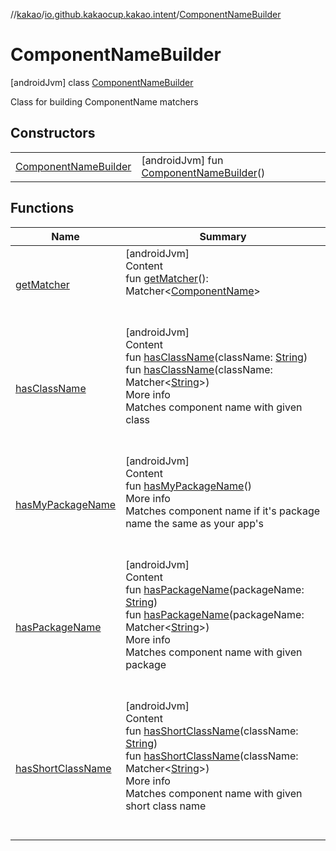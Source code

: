 //[kakao](../../../index.md)/[io.github.kakaocup.kakao.intent](../index.md)/[ComponentNameBuilder](index.md)



# ComponentNameBuilder  
 [androidJvm] class [ComponentNameBuilder](index.md)

Class for building ComponentName matchers

   


## Constructors  
  
| | |
|---|---|
| <a name="io.github.kakaocup.kakao.intent/ComponentNameBuilder/ComponentNameBuilder/#/PointingToDeclaration/"></a>[ComponentNameBuilder](-component-name-builder.md)| <a name="io.github.kakaocup.kakao.intent/ComponentNameBuilder/ComponentNameBuilder/#/PointingToDeclaration/"></a> [androidJvm] fun [ComponentNameBuilder](-component-name-builder.md)()   <br>|


## Functions  
  
|  Name |  Summary | 
|---|---|
| <a name="io.github.kakaocup.kakao.intent/ComponentNameBuilder/getMatcher/#/PointingToDeclaration/"></a>[getMatcher](get-matcher.md)| <a name="io.github.kakaocup.kakao.intent/ComponentNameBuilder/getMatcher/#/PointingToDeclaration/"></a>[androidJvm]  <br>Content  <br>fun [getMatcher](get-matcher.md)(): Matcher<[ComponentName](https://developer.android.com/reference/kotlin/android/content/ComponentName.html)>  <br><br><br>|
| <a name="io.github.kakaocup.kakao.intent/ComponentNameBuilder/hasClassName/#kotlin.String/PointingToDeclaration/"></a>[hasClassName](has-class-name.md)| <a name="io.github.kakaocup.kakao.intent/ComponentNameBuilder/hasClassName/#kotlin.String/PointingToDeclaration/"></a>[androidJvm]  <br>Content  <br>fun [hasClassName](has-class-name.md)(className: [String](https://kotlinlang.org/api/latest/jvm/stdlib/kotlin/-string/index.html))  <br>fun [hasClassName](has-class-name.md)(className: Matcher<[String](https://kotlinlang.org/api/latest/jvm/stdlib/kotlin/-string/index.html)>)  <br>More info  <br>Matches component name with given class  <br><br><br>|
| <a name="io.github.kakaocup.kakao.intent/ComponentNameBuilder/hasMyPackageName/#/PointingToDeclaration/"></a>[hasMyPackageName](has-my-package-name.md)| <a name="io.github.kakaocup.kakao.intent/ComponentNameBuilder/hasMyPackageName/#/PointingToDeclaration/"></a>[androidJvm]  <br>Content  <br>fun [hasMyPackageName](has-my-package-name.md)()  <br>More info  <br>Matches component name if it's package name the same as your app's  <br><br><br>|
| <a name="io.github.kakaocup.kakao.intent/ComponentNameBuilder/hasPackageName/#kotlin.String/PointingToDeclaration/"></a>[hasPackageName](has-package-name.md)| <a name="io.github.kakaocup.kakao.intent/ComponentNameBuilder/hasPackageName/#kotlin.String/PointingToDeclaration/"></a>[androidJvm]  <br>Content  <br>fun [hasPackageName](has-package-name.md)(packageName: [String](https://kotlinlang.org/api/latest/jvm/stdlib/kotlin/-string/index.html))  <br>fun [hasPackageName](has-package-name.md)(packageName: Matcher<[String](https://kotlinlang.org/api/latest/jvm/stdlib/kotlin/-string/index.html)>)  <br>More info  <br>Matches component name with given package  <br><br><br>|
| <a name="io.github.kakaocup.kakao.intent/ComponentNameBuilder/hasShortClassName/#kotlin.String/PointingToDeclaration/"></a>[hasShortClassName](has-short-class-name.md)| <a name="io.github.kakaocup.kakao.intent/ComponentNameBuilder/hasShortClassName/#kotlin.String/PointingToDeclaration/"></a>[androidJvm]  <br>Content  <br>fun [hasShortClassName](has-short-class-name.md)(className: [String](https://kotlinlang.org/api/latest/jvm/stdlib/kotlin/-string/index.html))  <br>fun [hasShortClassName](has-short-class-name.md)(className: Matcher<[String](https://kotlinlang.org/api/latest/jvm/stdlib/kotlin/-string/index.html)>)  <br>More info  <br>Matches component name with given short class name  <br><br><br>|

